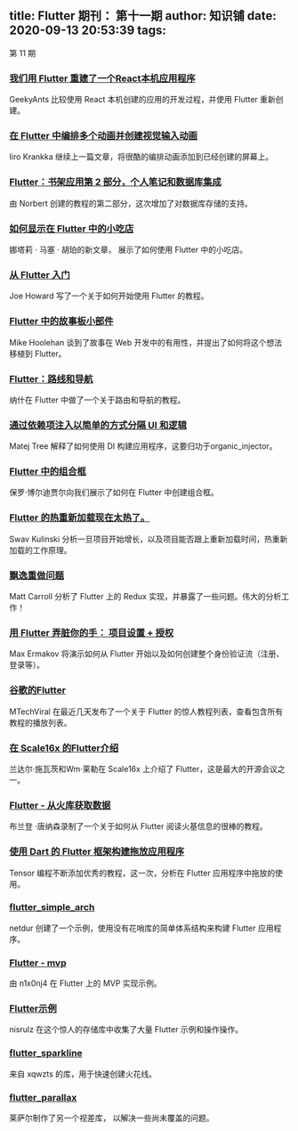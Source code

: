 
title: Flutter 期刊： 第十一期
author: 知识铺
date: 2020-09-13 20:53:39
tags: 
---
  第 11 期

### [我们用 Flutter 重建了一个React本机应用程序](https://zshipu.com/t?url=https://blog.geekyants.com/we-rebuilt-a-react-native-app-with-flutter-4160f0499a82)

GeekyAnts 比较使用 React 本机创建的应用的开发过程，并使用 Flutter 重新创建。

### [在 Flutter 中编排多个动画并创建视觉输入动画](https://zshipu.com/t?url=https://flutter.rocks/2018/03/14/orchestrating-multiple-animations-into-visual-enter-animation/)

Iiro Krankka 继续上一篇文章，将很酷的编排动画添加到已经创建的屏幕上。

### [Flutter：书架应用第 2 部分，个人笔记和数据库集成](https://zshipu.com/t?url=https://proandroiddev.com/flutter-bookshelf-app-part-2-personal-notes-and-database-integration-a3b47a84c57)

由 Norbert 创建的教程的第二部分，这次增加了对数据库存储的支持。

### [如何显示在 Flutter 中的小吃店](https://zshipu.com/t?url=http://cogitas.net/show-snackbar-flutter/)

娜塔莉 · 马塞 · 胡珀的新文章， 展示了如何使用 Flutter 中的小吃店。

### [从 Flutter 入门](https://zshipu.com/t?url=https://www.raywenderlich.com/188257/getting-started-with-flutter)

Joe Howard 写了一个关于如何开始使用 Flutter 的教程。

### [Flutter 中的故事板小部件](https://zshipu.com/t?url=https://medium.com/@ilikerobots/storyboarding-widgets-in-flutter-96d79d9a72f0)

Mike Hoolehan 谈到了故事在 Web 开发中的有用性，并提出了如何将这个想法移植到 Flutter。

### [Flutter：路线和导航](https://zshipu.com/t?url=https://medium.com/@Nash_905/flutter-routes-and-navigation-69f128a9ea8f)

纳什在 Flutter 中做了一个关于路由和导航的教程。

### [通过依赖项注入以简单的方式分隔 UI 和逻辑](https://zshipu.com/t?url=https://medium.com/@matejthetree/separate-ui-and-logic-in-a-simple-way-with-dependency-injection-organic-injector-3308242e481d)

Matej Tree 解释了如何使用 DI 构建应用程序，这要归功于organic_injector。

### [Flutter 中的组合框](https://zshipu.com/t?url=https://medium.com/@boldijar.paul/comboboxes-in-flutter-cabc9178cc95)

保罗·博尔迪贾尔向我们展示了如何在 Flutter 中创建组合框。

### [Flutter 的热重新加载现在太热了。](https://zshipu.com/t?url=https://medium.com/flutter-io/that-flutters-reload-is-so-hot-right-now-371b3ad0fc94)

Swav Kulinski 分析一旦项目开始增长，以及项目能否跟上重新加载时间，热重新加载的工作原理。

### [飘逸重做问题](https://zshipu.com/t?url=https://medium.com/fluttery/the-flutter-redux-problem-fa9d59ec97b8)

Matt Carroll 分析了 Flutter 上的 Redux 实现，并暴露了一些问题。伟大的分析工作！

### [用 Flutter 弄脏你的手： 项目设置 + 授权](https://zshipu.com/t?url=https://medium.com/@max1ermakov/getting-your-hands-dirty-with-flutter-project-setup-authorization-ad4c7ab9cd89)

Max Ermakov 将演示如何从 Flutter 开始以及如何创建整个身份验证流（注册、登录等）。

### [谷歌的Flutter](https://zshipu.com/t?url=https://www.youtube.com/playlist?list=PLR2qQy0Zxs_UdqAcaipPR3CG1Ly57UlhV)

MTechViral 在最近几天发布了一个关于 Flutter 的惊人教程列表，查看包含所有教程的播放列表。

### [在 Scale16x 的Flutter介绍](https://zshipu.com/t?url=https://youtu.be/O7TXamVRSbY)

兰达尔·施瓦茨和Wm·莱勒在 Scale16x 上介绍了 Flutter，这是最大的开源会议之一。

### [Flutter - 从火库获取数据](https://zshipu.com/t?url=https://youtu.be/Bper2K92bd8)

布兰登 ·唐纳森录制了一个关于如何从 Flutter 阅读火基信息的很棒的教程。

### [使用 Dart 的 Flutter 框架构建拖放应用程序](https://zshipu.com/t?url=https://youtu.be/On2Oew0NdGo)

Tensor 编程不断添加优秀的教程，这一次，分析在 Flutter 应用程序中拖放的使用。

### [flutter_simple_arch](https://zshipu.com/t?url=https://github.com/netdur/flutter_simple_arch)

netdur 创建了一个示例，使用没有花哨库的简单体系结构来构建 Flutter 应用程序。

### [Flutter - mvp](https://zshipu.com/t?url=https://github.com/n1x0nj4/flutter-mvp)

由 n1x0nj4 在 Flutter 上的 MVP 实现示例。

### [Flutter示例](https://zshipu.com/t?url=https://github.com/nisrulz/flutter-examples)

nisrulz 在这个惊人的存储库中收集了大量 Flutter 示例和操作操作。

### [flutter_sparkline](https://zshipu.com/t?url=https://github.com/xqwzts/flutter_sparkline)

来自 xqwzts 的库，用于快速创建火花线。

### [flutter_parallax](https://zshipu.com/t?url=https://github.com/letsar/flutter_parallax)

莱萨尔制作了另一个视差库， 以解决一些尚未覆盖的问题。

